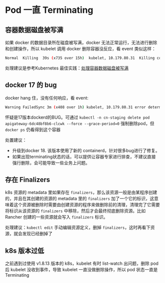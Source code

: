 # Pod 一直 Terminating

## 容器数据磁盘被写满

如果 docker 的数据目录所在磁盘被写满，docker 无法正常运行，无法进行删除和创建操作，所以 kubelet 调用 docker 删除容器没反应，看 event 类似这样：

```bash
Normal  Killing  39s (x735 over 15h)  kubelet, 10.179.80.31  Killing container with id docker://apigateway:Need to kill Pod
```

处理建议是参考Kubernetes 最佳实践：[处理容器数据磁盘被写满](https://github.com/imroc/kubernetes-practice-guide/tree/e375974b6b4d8a6bda007b50c3894825bce26932/solution/handle-disk-full.html)

## docker 17 的 bug

docker hang 住，没有任何响应，看 event:

```bash
Warning FailedSync 3m (x408 over 1h) kubelet, 10.179.80.31 error determining status: rpc error: code = DeadlineExceeded desc = context deadline exceeded
```

怀疑是17版本dockerd的BUG。可通过 `kubectl -n cn-staging delete pod apigateway-6dc48bf8b6-clcwk --force --grace-period=0` 强制删除pod，但 `docker ps` 仍看得到这个容器

处置建议：

* 升级到docker 18. 该版本使用了新的 containerd，针对很多bug进行了修复。
* 如果出现terminating状态的话，可以提供让容器专家进行排查，不建议直接强行删除，会可能导致一些业务上问题。

## 存在 Finalizers

k8s 资源的 metadata 里如果存在 `finalizers`，那么该资源一般是由某程序创建的，并且在其创建的资源的 metadata 里的 `finalizers` 加了一个它的标识，这意味着这个资源被删除时需要由创建资源的程序来做删除前的清理，清理完了它需要将标识从该资源的 `finalizers` 中移除，然后才会最终彻底删除资源。比如 Rancher 创建的一些资源就会写入 `finalizers` 标识。

处理建议：`kubectl edit` 手动编辑资源定义，删掉 `finalizers`，这时再看下资源，就会发现已经删掉了

## k8s 版本过低

之前遇到过使用 v1.8.13 版本的 k8s，kubelet 有时 list-watch 出问题，删除 pod 后 kubelet 没收到事件，导致 kubelet 一直没做删除操作，所以 pod 状态一直是 Terminating

